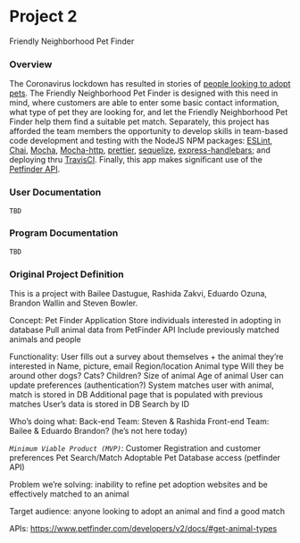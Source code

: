 # Project 2
Friendly Neighborhood Pet Finder

### Overview
The Coronavirus lockdown has resulted in stories of [people looking to adopt pets](https://news.yahoo.com/animal-shelters-say-in-coronavirus-lockdown-people-are-looking-for-new-friends-220330111.html).  The Friendly Neighborhood Pet Finder is designed with this need in mind, where customers are able to enter some basic contact information, what type of pet they are looking for, and let the Friendly Neighborhood Pet Finder help them find a suitable pet match.   Separately, this project has afforded the team members the opportunity to develop skills in team-based code development and testing with the NodeJS NPM packages: [ESLint](https://www.npmjs.com/package/eslint), [Chai](https://www.npmjs.com/package/chai), [Mocha](https://www.npmjs.com/package/mocha), [Mocha-http](https://www.npmjs.com/package/express-handlebars), [prettier](https://www.npmjs.com/package/prettier), [sequelize](https://www.npmjs.com/package/sequelize), [express-handlebars](https://www.npmjs.com/package/express-handlebars); and deploying thru [TravisCI](https://travis-ci.com/).  Finally, this app makes significant use of the [Petfinder API](https://www.petfinder.com/developers/v2/docs/).


### User Documentation
````
TBD
````

### Program Documentation
````
TBD
````

### Original Project Definition
This is a project with Bailee Dastugue, Rashida Zakvi, Eduardo Ozuna, Brandon Wallin and Steven Bowler.

Concept: Pet Finder Application
Store individuals interested in adopting in database
Pull animal data from PetFinder API
Include previously matched animals and people

Functionality:
User fills out a survey about themselves + the animal they’re interested in
Name, picture, email
Region/location
Animal type
Will they be around other dogs? Cats? Children?
Size of animal
Age of animal
User can update preferences (authentication?)
System matches user with animal, match is stored in DB
Additional page that is populated with previous matches
User’s data is stored in DB
Search by ID

Who’s doing what:
	Back-end Team:
		Steven & Rashida
	Front-end Team:
		Bailee & Eduardo
	Brandon? (he’s not here today)

_*`Minimum Viable Product (MVP)`*_:
Customer Registration and customer preferences
Pet Search/Match 
Adoptable Pet Database access (petfinder API)

Problem we’re solving: inability to refine pet adoption websites and be effectively matched to an animal

Target audience: anyone looking to adopt an animal and find a good match

APIs: 
https://www.petfinder.com/developers/v2/docs/#get-animal-types 
